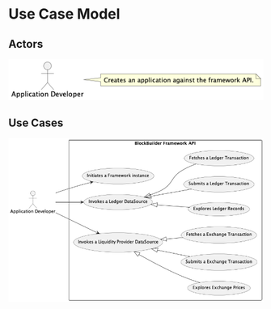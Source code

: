# Use Case Model

## Actors

![Actors](dist/actors.png)

## Use Cases

![Use Cases Overview](dist/usecases.png)

